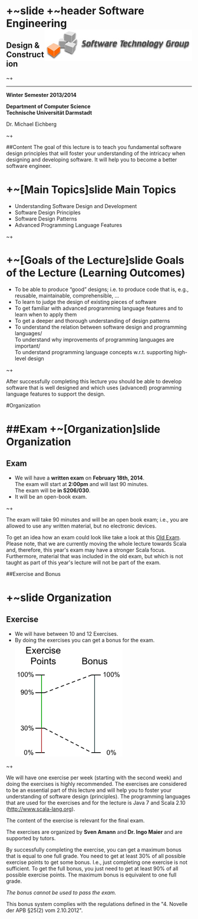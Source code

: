 
+~slide
+~header
Software Engineering <img src="Images/STG-logo.jpg" title="Software Technology Group" style="float:right">
===
Design &  Construction
---

~+

---

**Winter Semester 2013/2014**
                        
**Department of Computer Science**  
**Technische Universität Darmstadt**

Dr. Michael Eichberg

~+


##Content
The goal of this lecture is to teach you fundamental software design principles that will foster your understanding of the intricacy when designing and developing software. It will help you to become a better software engineer. 

+~[Main Topics]slide
Main Topics
===

* Understanding Software Design and Development
* Software Design Principles
* Software Design Patterns
* Advanced Programming Language Features

~+

+~[Goals of the Lecture]slide
Goals of the Lecture (Learning Outcomes)
===

* To be able to produce “good” designs; i.e. to produce code that is, e.g., reusable, maintainable, comprehensible, ...
* To learn to judge the design of existing pieces of software
* To get familiar with advanced programming language features and to learn when to apply them
* To get a deeper and thorough understanding of design patterns
* To understand the relation between software design and programming languages/  
  To understand why improvements of programming languages are important/  
  To understand programming language concepts w.r.t. supporting high-level design

~+

After successfully completing this lecture you should be able to develop software that is well designed and which uses (advanced) programming language features to support the design.

#Organization

##Exam
+~[Organization]slide
Organization 
===
Exam
---

* We will have a **written exam** on **February 18th, 2014**.  
  The exam will start at **2:00pm** and will last 90 minutes.  
  The exam will be **in S206/030**.
* It will be an open-book exam.

~+

The exam will take 90 minutes and will be an open book exam; i.e., you are allowed to use any written material, but no electronic devices.

To get an idea how an exam could look like take a look at this [Old Exam](OldExam.pdf). Please note, that we are currently moving the whole lecture towards Scala and, therefore, this year's exam may have a stronger Scala focus. Furthermore, material that was included in the old exam, but which is not taught as part of this year's lecture will not be part of the exam. 

##Exercise and Bonus

+~slide
Organization 
===
Exercise
---
* We will have between 10 and 12 Exercises.
* By doing the exercises you can get a bonus for the exam.  
  <img src="Images/BonusSystem.png" title="Visualization of the Bonus System">

~+

We will have one exercise per week (starting with the second week) and doing the exercises is highly recommended. The exercises are considered to be an essential part of this lecture and will help you to foster your understanding of software design (principles).
The programming languages that are used for the exercises and for the lecture is Java 7 and Scala 2.10 (<http://www.scala-lang.org>).  

The content of the exercise is relevant for the final exam. 

The exercises are organized by **Sven Amann** and **Dr. Ingo Maier** and are supported by tutors.

By successfully completing the exercise, you can get a maximum bonus that is equal to one full grade. You need to get at least 30% of all possible exercise points to get some bonus. I.e., just completing one exercise is not sufficient. To get the full bonus, you just need to get at least 90% of all possible exercise points. The maximum bonus is equivalent to one full grade.

_The bonus cannot be used to pass the exam._

This bonus system complies with the regulations defined in the "4. Novelle der APB §25(2) vom 2.10.2012".

